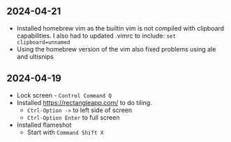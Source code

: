 
## 2024-04-21

* Installed homebrew vim as the builtin vim is not compiled with clipboard capabilities. I also had to updated .vimrc to
include: `set clipboard=unnamed`
* Using the homebrew version of the vim also fixed problems using ale and ultisnips

## 2024-04-19

* Lock screen - `Control Command Q`
* Installed https://rectangleapp.com/ to do tiling. 
    * `Ctrl-Option ->` to left side of screen
    * `Ctrl-Option Enter` to full screen
* Installed flameshot
    * Start with `Command Shift X`
